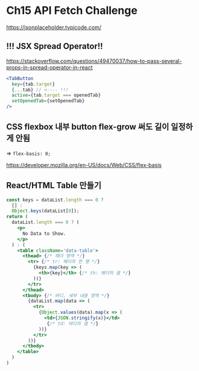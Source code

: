 # Ch15 API Fetch Challenge

https://jsonplaceholder.typicode.com/

## !!! JSX Spread Operator!!

https://stackoverflow.com/questions/49470037/how-to-pass-several-props-in-spread-operator-in-react

```jsx
<TabButton
  key={tab.target}
  {...tab} // <---- !!!
  active={tab.target === openedTab}
  setOpenedTab={setOpenedTab}
/>
```

## CSS flexbox 내부 button flex-grow 써도 길이 일정하게 안됨

=> `flex-basis: 0;`

https://developer.mozilla.org/en-US/docs/Web/CSS/flex-basis

## React/HTML Table 만들기

```jsx
const keys = dataList.length === 0 ? 
  [] :
  Object.keys(dataList[0]);
return (
  dataList.length === 0 ? (
    <p>
      No Data to Show.
    </p>
  ) : (
    <table className='data-table'>
      <thead> {/* 헤더 영역 */}
        <tr> {/* tr: 헤더의 한 행 */}
          {keys.map(key => (
            <th>{key}</th> {/* th: 헤더의 셀 */}
          ))}
        </tr>
      </thead>
      <tbody> {/* 바디, 세부 내용 영역 */}
        {dataList.map(data => (
          <tr>
            {Object.values(data).map(x => (
              <td>{JSON.stringify(x)}</td>
               {/* td: 바디의 셀 */}
            ))}
          </tr>
        ))}
      </tbody>
    </table>
  )
)
```
